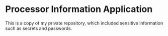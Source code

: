# Processor Information Application

This is a copy of my private repository, which included sensitive information such as secrets and passwords.
